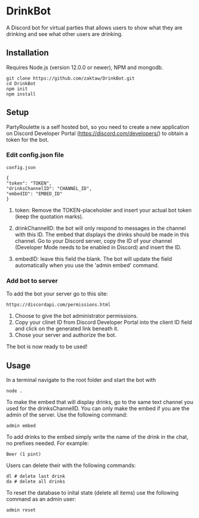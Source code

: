 # DrinkBot

A Discord bot for virtual parties that allows users to show what they are drinking and see what other users are drinking.

## Installation

Requires Node.js (version 12.0.0 or newer), NPM and mongodb.

    git clone https://github.com/zaktaw/DrinkBot.git
    cd DrinkBot
    npm init
    npm install

## Setup

PartyRoulette is a self hosted bot, so you need to create a new application on Discord Developer Portal (https://discord.com/developers/) to obtain a token for the bot. 

### Edit config.json file

    config.json

    {
    "token": "TOKEN",
    "drinksChannelID": "CHANNEL_ID",
    "embedID": "EMBED_ID"
    }

1.  token: Remove the TOKEN-placeholder and insert your actual bot token (keep the quotation marks). 

2. drinkChannelID: the bot will only respond to messages in the channel with this ID. The embed that displays the drinks should be made in this channel. Go to your Discord server, copy the ID of your channel (Developer Mode needs to be enabled in Discord) and insert the ID.

3. embedID: leave this field the blank. The bot will update the field automatically when you use the 'admin embed' command.

### Add bot to server

To add the bot your server go to this site:

    https://discordapi.com/permissions.html

1. Choose to give the bot administrator permissions.  
2. Copy your clinet ID from Discord Developer Portal into the client ID field and click on the generated link beneath it.
3. Chose your server and authorize the bot.

The bot is now ready to be used!

## Usage

In a terminal navigate to the root folder and  start the bot with 

    node .

To make the embed that will display drinks, go to the same text channel you used for the drinksChannelID. You can only make the embed if you are the admin of the server. Use the following command:

    admin embed

To add drinks to the embed simply write the name of the drink in the chat, no prefixes needed. For example:

    Beer (1 pint)

Users can delete their with the following commands:

    dl # delete last drink
    da # delete all drinks

To reset the database to inital state (delete all items) use the following command as an admin user:

    admin reset
